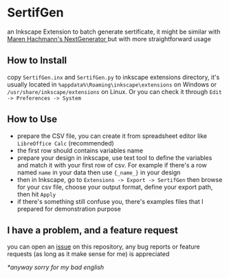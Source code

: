 # SertifGen
an Inkscape Extension to batch generate sertificate, it might be similar with [Maren Hachmann's NextGenerator ](https://gitlab.com/Moini/nextgenerator) but with more straightforward usage

## How to Install
copy `SertifGen.inx` and `SertifGen.py` to inkscape extensions directory, it's usually located in `%appdata%\Roaming\inkscape\extensions` on Windows or `/usr/share/inkscape/extensions` on Linux. Or you can check it through `Edit -> Preferences -> System`

## How to Use
* prepare the CSV file, you can create it from spreadsheet editor like `LibreOffice Calc` (recommended)
* the first row should contains variables name
* prepare your design in inkscape, use text tool to define the variables and match it with your first row of csv. For example if there's a row named `name` in your data then use `{_name_}` in your design
* then in Inkscape, go to `Extensions -> Export -> SertifGen` then browse for your csv file, choose your output format, define your export path, then hit `Apply`
* if there's something still confuse you, there's examples files that I prepared for demonstration purpose

## I have a problem, and a feature request
you can open an [issue](https://github.com/maslanangdev/SertifGen/issues/new) on this repository, any bug reports or feature requests (as long as it make sense for me) is appreciated

_*anyway sorry for my bad english_
